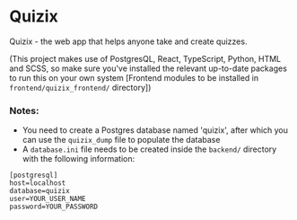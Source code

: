 # Quizix
Quizix - the web app that helps anyone take and create quizzes.

(This project makes use of PostgresQL, React, TypeScript, Python, HTML and SCSS, so make sure you've installed the relevant up-to-date packages to run this on your own system [Frontend modules to be installed in `frontend/quizix_frontend/` directory])

### Notes:
- You need to create a Postgres database named 'quizix', after which you can use the `quizix_dump` file to populate the database 
- A `database.ini` file needs to be created inside the `backend/` directory with the following information:
```
[postgresql]
host=localhost
database=quizix
user=YOUR_USER_NAME
password=YOUR_PASSWORD
```
